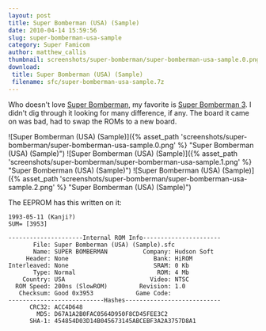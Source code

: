 ```yaml
---
layout: post
title: Super Bomberman (USA) (Sample)
date: 2010-04-14 15:59:56
slug: super-bomberman-usa-sample
category: Super Famicom
author: matthew_callis
thumbnail: screenshots/super-bomberman/super-bomberman-usa-sample.0.png
download:
 title: Super Bomberman (USA) (Sample)
 filename: sfc/super-bomberman-usa-sample.7z
---
```


Who doesn't love [Super Bomberman](http://superfamicom.org/info/super-bomberman/ "Super Bomberman"), my favorite is [Super Bomberman 3](http://superfamicom.org/info/super-bomberman-3/ "Super Bomberman 3"). I didn't dig through it looking for many difference, if any. The board it came on was bad, had to swap the ROMs to a new board.

![Super Bomberman (USA) (Sample)]({% asset_path 'screenshots/super-bomberman/super-bomberman-usa-sample.0.png' %} "Super Bomberman (USA) (Sample)")
![Super Bomberman (USA) (Sample)]({% asset_path 'screenshots/super-bomberman/super-bomberman-usa-sample.1.png' %} "Super Bomberman (USA) (Sample)")
![Super Bomberman (USA) (Sample)]({% asset_path 'screenshots/super-bomberman/super-bomberman-usa-sample.2.png' %} "Super Bomberman (USA) (Sample)")

The EEPROM has this written on it:

```
1993-05-11 (Kanji?)
SUM= [3953]
```

```
---------------------Internal ROM Info----------------------
       File: Super Bomberman (USA) (Sample).sfc
       Name: SUPER BOMBERMAN          Company: Hudson Soft
     Header: None                        Bank: HiROM
Interleaved: None                        SRAM: 0 Kb
       Type: Normal                       ROM: 4 Mb
    Country: USA                        Video: NTSC
  ROM Speed: 200ns (SlowROM)         Revision: 1.0
   Checksum: Good 0x3953            Game Code:
---------------------------Hashes---------------------------
      CRC32: ACC4D648
        MD5: D67A1A2B0FAC0564D950F8CD45FEE3C2
      SHA-1: 454854D03D14B045673145ABCEBF3A2A3757D8A1
```
